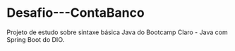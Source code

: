 # Desafio---ContaBanco
Projeto de estudo sobre sintaxe básica Java do Bootcamp Claro - Java com Spring Boot do DIO.
